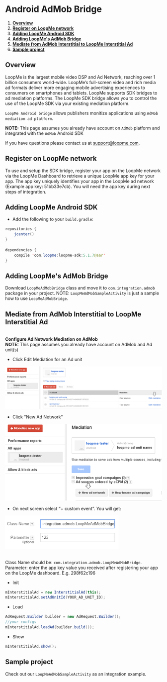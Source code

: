 # Android AdMob Bridge #

1. **[Overview](#overview)**
2. **[Register on LoopMe network](#register-on-loopme-network)**
3. **[Adding LoopMe Android SDK](#adding-loopme-android-sdk)**
4. **[Adding LoopMe's AdMob Bridge](#adding-loopmes-admob-bridge)**
5. **[Mediate from AdMob Interstitial to LoopMe Interstitial Ad](#mediate-from-admob-interstitial-to-loopme-interstitial-ad)**
8. **[Sample project](#sample-project)**

## Overview ##

LoopMe is the largest mobile video DSP and Ad Network, reaching over 1 billion consumers world-wide. LoopMe’s full-screen video and rich media ad formats deliver more engaging mobile advertising experiences to consumers on smartphones and tablets.
LoopMe supports SDK bridges to ad mediation platforms. The LoopMe SDK bridge allows you to control the use of the LoopMe SDK via your existing mediation platform.

`LoopMe Android bridge` allows publishers monitize applications using `AdMob mediation ad platform`.

<b>NOTE:</b> This page assumes you already have account on `AdMob` platform and integrated with the `AdMob` Android SDK

If you have questions please contact us at support@loopme.com.

## Register on LoopMe network ##

To use and setup the SDK bridge, register your app on the LoopMe network via the LoopMe Dashboard to retrieve a unique LoopMe app key for your app. The app key uniquely identifies your app in the LoopMe ad network (Example app key: 51bb33e7cb). 
You will need the app key during next steps of integration.

## Adding LoopMe Android SDK ##

* Add the following to your `build.gradle`:
```java
repositories {
    jcenter()
}

dependencies {
    compile 'com.loopme:loopme-sdk:5.1.7@aar'
}
```

## Adding LoopMe's AdMob Bridge ##

Download `LoopMeAdMobBridge` class and move it to `com.integration.admob` package in your project.
NOTE: `LoopMeAdMobSampleActivity` is just a sample how to use `LoopMeAdMobBridge`. 

## Mediate from AdMob Interstitial to LoopMe Interstitial Ad ##

<br><b>Configure Ad Network Mediation on AdMob</b>
<br><b>NOTE:</b> This page assumes you already have account on AdMob and Ad unit(s)
* Click Edit Mediation for an Ad unit
<p><img src="images/edit.png"  /></a>

* Click "New Ad Network"
<p><img src="images/new.png"  /></a>

* On next screen select “+ custom event”. You will get:
<p><img src="images/settings.png"  /></a>

<br>Class Name should be: `com.integration.admob.LoopMeAdMobBridge`.
<br>Parameter: enter the app key value you received after registering your app on the LoopMe dashboard. E.g. 298f62c196

* Init
```java
mInterstitialAd = new InterstitialAd(this);
mInterstitialAd.setAdUnitId(YOUR_AD_UNIT_ID);
```

* Load 
```java
AdRequest.Builder builder = new AdRequest.Builder();
//your configs
mInterstitialAd.loadAd(builder.build());
```

* Show
```java
mInterstitialAd.show();
```

## Sample project ##

Check out our `LoopMeAdMobSampleActivity` as an integration example.

